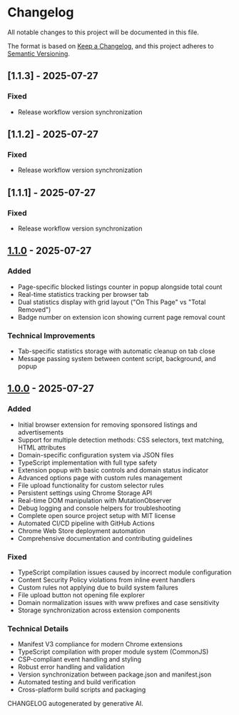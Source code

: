 # Changelog

All notable changes to this project will be documented in this file.

The format is based on [Keep a Changelog](https://keepachangelog.com/en/1.0.0/),
and this project adheres to [Semantic Versioning](https://semver.org/spec/v2.0.0.html).

## [1.1.3] - 2025-07-27

### Fixed
- Release workflow version synchronization

## [1.1.2] - 2025-07-27

### Fixed
- Release workflow version synchronization

## [1.1.1] - 2025-07-27

### Fixed
- Release workflow version synchronization

## [1.1.0] - 2025-07-27

### Added
- Page-specific blocked listings counter in popup alongside total count
- Real-time statistics tracking per browser tab
- Dual statistics display with grid layout ("On This Page" vs "Total Removed")
- Badge number on extension icon showing current page removal count


### Technical Improvements
- Tab-specific statistics storage with automatic cleanup on tab close
- Message passing system between content script, background, and popup

## [1.0.0] - 2025-07-27

### Added
- Initial browser extension for removing sponsored listings and advertisements
- Support for multiple detection methods: CSS selectors, text matching, HTML attributes
- Domain-specific configuration system via JSON files
- TypeScript implementation with full type safety
- Extension popup with basic controls and domain status indicator
- Advanced options page with custom rules management
- File upload functionality for custom selector rules
- Persistent settings using Chrome Storage API
- Real-time DOM manipulation with MutationObserver
- Debug logging and console helpers for troubleshooting
- Complete open source project setup with MIT license
- Automated CI/CD pipeline with GitHub Actions
- Chrome Web Store deployment automation
- Comprehensive documentation and contributing guidelines

### Fixed
- TypeScript compilation issues caused by incorrect module configuration
- Content Security Policy violations from inline event handlers
- Custom rules not applying due to build system failures
- File upload button not opening file explorer
- Domain normalization issues with www prefixes and case sensitivity
- Storage synchronization across extension components

### Technical Details
- Manifest V3 compliance for modern Chrome extensions
- TypeScript compilation with proper module system (CommonJS)
- CSP-compliant event handling and styling
- Robust error handling and validation
- Version synchronization between package.json and manifest.json
- Automated testing and build verification
- Cross-platform build scripts and packaging


[1.1.0]: https://github.com/JosephAmbayec/Relistr/releases/tag/v1.1.0
[1.0.0]: https://github.com/JosephAmbayec/Relistr/releases/tag/v1.0.0

CHANGELOG autogenerated by generative AI.
